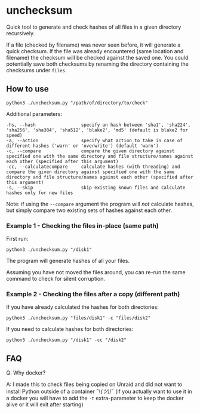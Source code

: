 # unchecksum

Quick tool to generate and check hashes of all files in a given directory recursively.

If a file (checked by filename) was never seen before, it will generate a quick checksum. If the file was already encountered (same location and filename) the checksum will be checked against the saved one. You could potentially save both checksums by renaming the directory containing the checksums under `files`.

## How to use
```
python3 ./unchecksum.py "/path/of/directory/to/check"
```

Additional parameters:
```
-hs, --hash                 specify an hash between 'sha1', 'sha224', 'sha256', 'sha384', 'sha512', 'blake2', 'md5' (default is blake2 for speed)
-a, --action                specify what action to take in case of different hashes ('warn' or 'overwrite') (default 'warn')
-c, --compare               compare the given directory against specified one with the same directory and file structure/names against each other (specified after this argument)
-cc, --calculatecompare     calculate hashes (with threading) and compare the given directory against specified one with the same directory and file structure/names against each other (specified after this argument)
-s, --skip                  skip existing known files and calculate hashes only for new files
```
Note: if using the `--compare` argument the program will *not* calculate hashes, but simply compare two existing sets of hashes against each other.

### Example 1 - Checking the files in-place (same path)
First run:
```
python3 ./unchecksum.py "/disk1"
```

The program will generate hashes of all your files.

Assuming you have not moved the files around, you can re-run the same command to check for silent corruption.

### Example 2 - Checking the files after a copy (different path)
If you have already calculated the hashes for both directories:
```
python3 ./unchecksum.py "files/disk1" -c "files/disk2"
```

If you need to calculate hashes for both directories:
```
python3 ./unchecksum.py "/disk1" -cc "/disk2"
```

## FAQ
Q: Why docker?

A: I made this to check files being copied on Unraid and did not want to install Python outside of a container ¯\\_(ツ)_/¯ (if you actually want to use it in a docker you will have to add the `-t` extra-parameter to keep the docker alive or it will exit after starting)
